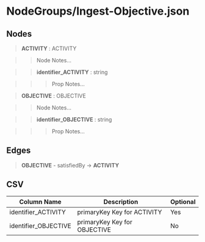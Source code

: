 # NodeGroups/Ingest-Objective.json
## Nodes

>**ACTIVITY** : ACTIVITY

>>Node Notes...

>>**identifier_ACTIVITY** : string
    
>>>Prop Notes...

>**OBJECTIVE** : OBJECTIVE

>>Node Notes...

>>**identifier_OBJECTIVE** : string
    
>>>Prop Notes...

## Edges

>**OBJECTIVE** - satisfiedBy -> **ACTIVITY**

## CSV

Column Name | Description |Optional
------------|-------------|---
identifier_ACTIVITY| primaryKey Key for ACTIVITY | Yes
identifier_OBJECTIVE| primaryKey Key for OBJECTIVE | No
